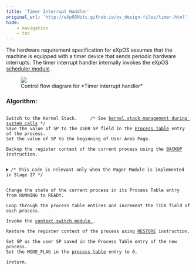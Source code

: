 ```yaml
---
title: 'Timer Interrupt Handler'
original_url: 'http://eXpOSNitc.github.io/os_design-files/timer.html'
hide: 
    - navigation
    - toc
---
```


The hardware requirement specification for eXpOS assumes that the machine is equipped
with a timer device that sends periodic hardware interrupts. 
The timer interrupt handler internally invokes the eXpOS  [scheduler module](../modules/module-05.md) . 
 
<figure>
    <img src="http://exposnitc.github.io/img/roadmap/timer_interrupt.png">
    <figcaption>Control flow diagram for *Timer interrupt handler*</figcaption>
</figure>


### Algorithm:

<pre><code>
Switch to the Kernel Stack. 	/* See <a href="stack_smcall.html">kernel stack management during system calls</a> */
Save the value of SP to the USER SP field in the <a href="process_table.html">Process Table</a> entry of the process.
Set the value of SP to the beginning of User Area Page.

Backup the register context of the current process using the <a href="../arch_spec-files/instruction_set.html">BACKUP</a> instruction.


<details class="code-accordion"><summary>/* This code is relevant only when the Pager Module is implemented in Stage 27 */</summary>
<b>If</b> swapping is initiated, /* check <a href="../os_design-files/mem_ds.html#ss_table">System Status Table</a> */
{
    /* Call Swap In/Out, if necessary */

    <b>if</b> the current process is the Swapper Daemon and Paging Status is <a href="../support-tools/constants/">SWAP_OUT</a>,
        Call the <b>swap_out()</b> function in the <a href="../os_modules/Module_6.html">Pager Module</a>.

    <b>else if</b> the current process is the Swapper Daemon and Paging Status is <a href="../support-tools/constants/">SWAP_IN</a>, 
        Call the <b>swap_in()</b> function in the <a href="../os_modules/Module_6.html">Pager Module</a>.

    <b>else if</b> the current process is Idle,                          
        /* Swapping is ongoing, but the daemon is blocked for some disk operation and idle is being run now */
        /* Skip to the end to perform context switch. */
    
}

<b>else</b>           /* Swapping is not on now.  Check whether it must be initiated */
{
    <b>if</b> (MEM_FREE_COUNT < <a href="../support-tools/constants/">MEM_LOW</a>)	 	/* Check the <a href="../os_design-files/mem_ds.html#ss_table">System Status Table</a> */
        /* Swap Out to be invoked during next Timer Interrupt */
        Set the Paging Status in System Status Table to <a href="../support-tools/constants/">SWAP_OUT</a>.

    <b>else if</b> (there are swapped out processes)            /* Check SWAPPED_COUNT in <a href="../os_design-files/mem_ds.html#ss_table">System Status Table</a> */
        <b>if</b> (Tick of any Swapped Out process > <a href="../support-tools/constants/">MAX_TICK</a> or MEM_FREE_COUNT > <a href="../support-tools/constants/">MEM_HIGH</a>)
            /* Swap In to be invoked during next Timer Interrupt */
            Set the Paging Status in System Status Table to <a href="../support-tools/constants/">SWAP_IN</a>.

}
/* End of Stage 27 code for Swap In/Out management */
</details>
    
Change the state of the current process in its Process Table entry from RUNNING to READY.

Loop through the process table entires and increment the TICK field of each process.

Invoke the <a href="../os_modules/Module_5.html" target="_blank">context switch module </a>.

Restore the register context of the process using <a href="../arch_spec-files/instruction_set.html">RESTORE</a> instruction.

Set SP as the user SP saved in the Process Table entry of the new process.
Set the MODE_FLAG in the <a href="process_table.html">process table</a> entry to 0.
             
ireturn.
</code></pre>